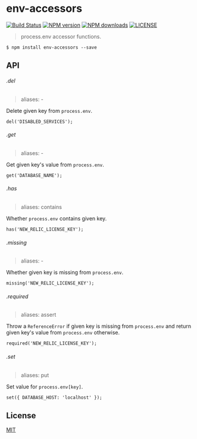 # env-accessors

[![Build Status](http://img.shields.io/travis/wilmoore/node-env-accessors.svg)](https://travis-ci.org/wilmoore/node-env-accessors) [![NPM version](http://img.shields.io/npm/v/env-accessors.svg)](https://www.npmjs.org/package/env-accessors) [![NPM downloads](http://img.shields.io/npm/dm/env-accessors.svg)](https://www.npmjs.org/package/env-accessors) [![LICENSE](http://img.shields.io/npm/l/env-accessors.svg)](license)

> process.env accessor functions.

    $ npm install env-accessors --save

## API

###### .del

> aliases: -

Delete given key from `process.env`.

    del('DISABLED_SERVICES');

###### .get

> aliases: -

Get given key's value from `process.env`.

    get('DATABASE_NAME');

###### .has

> aliases: contains

Whether `process.env` contains given key.

    has('NEW_RELIC_LICENSE_KEY');

###### .missing

> aliases: -

Whether given key is missing from `process.env`.

    missing('NEW_RELIC_LICENSE_KEY');

###### .required

> aliases: assert

Throw a `ReferenceError` if given key is missing from `process.env` and return given key's value from `process.env` otherwise.

    required('NEW_RELIC_LICENSE_KEY');

###### .set

> aliases: put

Set value for `process.env[key]`.

    set({ DATABASE_HOST: 'localhost' });

## License

  [MIT](license)
